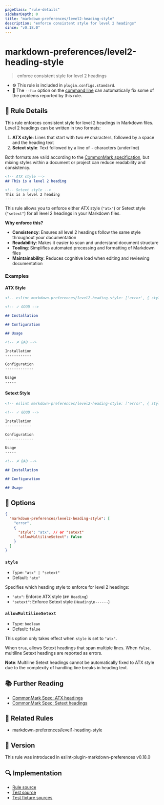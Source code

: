 ```yaml
---
pageClass: "rule-details"
sidebarDepth: 0
title: "markdown-preferences/level2-heading-style"
description: "enforce consistent style for level 2 headings"
since: "v0.18.0"
---
```


# markdown-preferences/level2-heading-style

> enforce consistent style for level 2 headings

- ⚙️ This rule is included in `plugin.configs.standard`.
- 🔧 The `--fix` option on the [command line](https://eslint.org/docs/user-guide/command-line-interface#fixing-problems) can automatically fix some of the problems reported by this rule.

## 📖 Rule Details

This rule enforces consistent style for level 2 headings in Markdown files. Level 2 headings can be written in two formats:

1. **ATX style**: Lines that start with two `##` characters, followed by a space and the heading text
2. **Setext style**: Text followed by a line of `-` characters (underline)

Both formats are valid according to the [CommonMark specification], but mixing styles within a document or project can reduce readability and consistency.

[CommonMark specification]: https://spec.commonmark.org/0.31.2/

<!-- prettier-ignore-start -->

```md
<!-- ATX style -->
## This is a level 2 heading

<!-- Setext style -->
This is a level 2 heading
-------------------------
```

<!-- prettier-ignore-end -->

This rule allows you to enforce either ATX style (`"atx"`) or Setext style (`"setext"`) for all level 2 headings in your Markdown files.

**Why enforce this?**

- **Consistency**: Ensures all level 2 headings follow the same style throughout your documentation
- **Readability**: Makes it easier to scan and understand document structure
- **Tooling**: Simplifies automated processing and formatting of Markdown files
- **Maintainability**: Reduces cognitive load when editing and reviewing documentation

### Examples

#### ATX Style

<!-- prettier-ignore-start -->

<!-- eslint-skip -->

```md
<!-- eslint markdown-preferences/level2-heading-style: ['error', { style: 'atx' }] -->

<!-- ✓ GOOD -->

## Installation

## Configuration

## Usage

<!-- ✗ BAD -->

Installation
------------

Configuration
-------------

Usage
-----
```

<!-- prettier-ignore-end -->

#### Setext Style

<!-- prettier-ignore-start -->

<!-- eslint-skip -->

```md
<!-- eslint markdown-preferences/level2-heading-style: ['error', { style: 'setext' }] -->

<!-- ✓ GOOD -->

Installation
------------

Configuration
-------------

Usage
-----

<!-- ✗ BAD -->

## Installation

## Configuration

## Usage
```

<!-- prettier-ignore-end -->

## 🔧 Options

```json
{
  "markdown-preferences/level2-heading-style": [
    "error",
    {
      "style": "atx", // or "setext"
      "allowMultilineSetext": false
    }
  ]
}
```

### `style`

- Type: `"atx" | "setext"`
- Default: `"atx"`

Specifies which heading style to enforce for level 2 headings:

- `"atx"`: Enforce ATX style (`## Heading`)
- `"setext"`: Enforce Setext style (`Heading\n------`)

### `allowMultilineSetext`

- Type: `boolean`
- Default: `false`

This option only takes effect when `style` is set to `"atx"`.

When `true`, allows Setext headings that span multiple lines. When `false`, multiline Setext headings are reported as errors.

**Note**: Multiline Setext headings cannot be automatically fixed to ATX style due to the complexity of handling line breaks in heading text.

## 📚 Further Reading

- [CommonMark Spec: ATX headings](https://spec.commonmark.org/0.31.2/#atx-headings)
- [CommonMark Spec: Setext headings](https://spec.commonmark.org/0.31.2/#setext-headings)

## 👫 Related Rules

- [markdown-preferences/level1-heading-style](./level1-heading-style.md)

## 🚀 Version

This rule was introduced in eslint-plugin-markdown-preferences v0.18.0

## 🔍 Implementation

- [Rule source](https://github.com/ota-meshi/eslint-plugin-markdown-preferences/blob/main/src/rules/level2-heading-style.ts)
- [Test source](https://github.com/ota-meshi/eslint-plugin-markdown-preferences/blob/main/tests/src/rules/level2-heading-style.ts)
- [Test fixture sources](https://github.com/ota-meshi/eslint-plugin-markdown-preferences/tree/main/tests/fixtures/rules/level2-heading-style)
